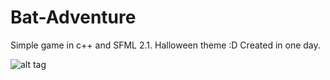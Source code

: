 Bat-Adventure
=============

Simple game in c++ and SFML 2.1. Halloween theme :D Created in one day.

![alt tag](http://i.imgur.com/gC30XdM.png)
